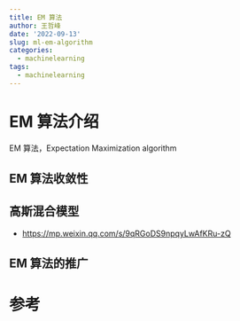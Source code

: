 ```yaml
---
title: EM 算法
author: 王哲峰
date: '2022-09-13'
slug: ml-em-algorithm
categories:
  - machinelearning
tags:
  - machinelearning
---
```


# EM 算法介绍

EM 算法，Expectation Maximization algorithm

## EM 算法收敛性

## 高斯混合模型

* https://mp.weixin.qq.com/s/9qRGoDS9npqyLwAfKRu-zQ

## EM 算法的推广

# 参考

